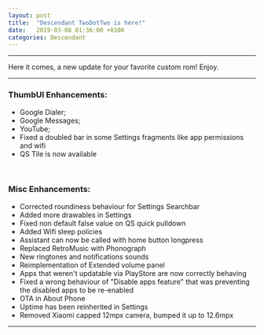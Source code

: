 ```yaml
---
layout: post
title:  "Descendant TwoDotTwo is here!"
date:   2019-03-08 01:36:00 +0100
categories: Descendant
---
```


<hr>

Here it comes, a new update for your favorite custom rom! Enjoy.

<hr>

### ThumbUI Enhancements:

* Google Dialer;
* Google Messages;
* YouTube;
* Fixed a doubled bar in some Settings fragments like app permissions and wifi
* QS Tile is now available 

<br>

### Misc Enhancements:

* Corrected roundiness behaviour for Settings Searchbar
* Added more drawables in Settings
* Fixed non default false value on QS quick pulldown
* Added Wifi sleep policies
* Assistant can now be called with home button longpress
* Replaced RetroMusic with Phonograph
* New ringtones and notifications sounds
* Reimplementation of Extended volume panel
* Apps that weren't updatable via PlayStore are now correctly behaving
* Fixed a wrong behaviour of "Disable apps feature" that was preventing the disabled apps to be re-enabled
* OTA in About Phone
* Uptime has been reinherited in Settings
* Removed Xiaomi capped 12mpx camera, bumped it up to 12.6mpx

<hr>
